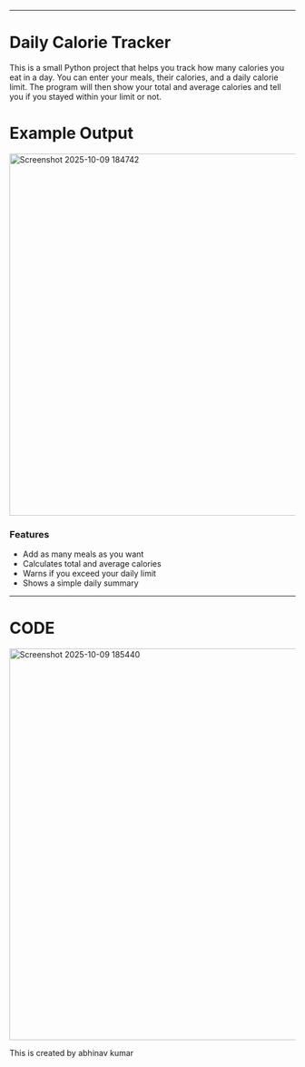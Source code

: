 

---

# Daily Calorie Tracker

This is a small Python project that helps you track how many calories you eat in a day.
You can enter your meals, their calories, and a daily calorie limit.
The program will then show your total and average calories and tell you if you stayed within your limit or not.

# Example Output


<img width="1225" height="638" alt="Screenshot 2025-10-09 184742" src="https://github.com/user-attachments/assets/eaa3ebbe-ba28-4614-9b6a-6b58bdfa243a" />


### Features

* Add as many meals as you want
* Calculates total and average calories
* Warns if you exceed your daily limit
* Shows a simple daily summary

---
# CODE

<img width="845" height="690" alt="Screenshot 2025-10-09 185440" src="https://github.com/user-attachments/assets/5efe3329-bac0-4e2d-bf6d-cd120efc8133" />


This is created by abhinav kumar
